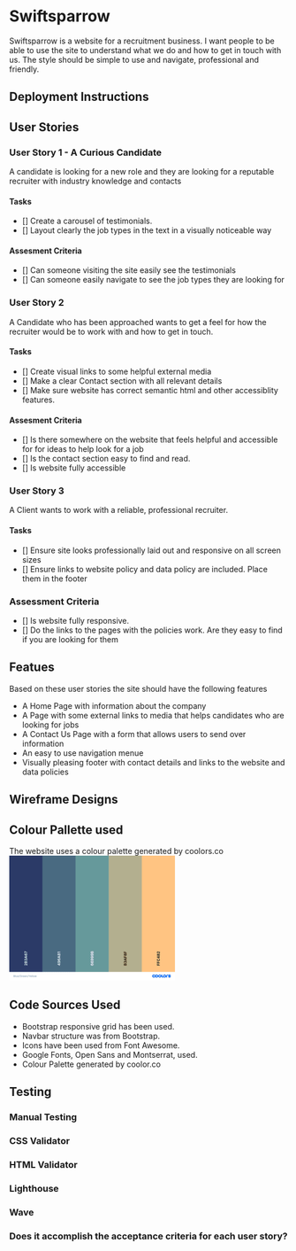 # Swiftsparrow
 
 Swiftsparrow is a website for a recruitment business. I want people to be able to use the site to understand what we do and how to get in touch with us. The style should be simple to use and navigate, professional and friendly.

## Deployment Instructions

 ## User Stories
 
 ### User Story 1 - A Curious Candidate
 
 A candidate is looking for a new role and they are looking for a reputable recruiter with industry knowledge and contacts
 
 #### Tasks
 
 - [] Create a carousel of testimonials.
 - [] Layout clearly the job types in the text in a visually noticeable way
 
 #### Assesment Criteria
 
 - [] Can someone visiting the site easily see the testimonials
 - [] Can someone easily navigate to see the job types they are looking for
 
 ### User Story 2 
 
 A Candidate who has been approached wants to get a feel for how the recruiter would be to work with and how to get in touch.
 
 #### Tasks
 
 - [] Create visual links to some helpful external media
 - [] Make a clear Contact section with all relevant details
- [] Make sure website has correct semantic html and other accessiblity features.

 #### Assesment Criteria
 
 - [] Is there somewhere on the website that feels helpful and accessible for for ideas to help look for a job
 - [] Is the contact section easy to find and read.
 - [] Is website fully accessible
 
 ### User Story 3  
 
 A Client wants to work with a reliable, professional recruiter.
 
 #### Tasks
 
 - [] Ensure site looks professionally laid out and responsive on all screen sizes
 - [] Ensure links to website policy and data policy are included. Place them in the footer

 ### Assessment Criteria

 - [] Is website fully responsive.
 - [] Do the links to the pages with the policies work. Are they easy to find if you are looking for them

 ## Featues

 Based on these user stories the site should have the following features
 - A Home Page with information about the company
 - A Page with some external links to media that helps candidates who are looking for jobs
 - A Contact Us Page with a form that allows users to send over information
 - An easy to use navigation menue
 - Visually pleasing footer with contact details and links to the website and data policies

 ## Wireframe Designs

## Colour Pallette used

The website uses a colour palette generated by coolors.co
![Colour Palette of 2b3a67, 496a81, 66999b, b3af8f, ffc482 ](images/Blue_Green_Yellow.png)


## Code Sources Used

- Bootstrap responsive grid has been used.
- Navbar structure was from Bootstrap.
- Icons have been used from Font Awesome.
- Google Fonts, Open Sans and Montserrat, used.
- Colour Palette generated by coolor.co


## Testing

### Manual Testing

### CSS Validator

### HTML Validator

### Lighthouse

### Wave

### Does it accomplish the acceptance criteria for each user story?




